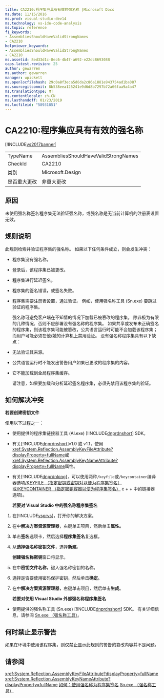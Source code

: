 ```yaml
---
title: CA2210:程序集应具有有效的强名称 |Microsoft Docs
ms.date: 11/15/2016
ms.prod: visual-studio-dev14
ms.technology: vs-ide-code-analysis
ms.topic: reference
f1_keywords:
- AssembliesShouldHaveValidStrongNames
- CA2210
helpviewer_keywords:
- AssembliesShouldHaveValidStrongNames
- CA2210
ms.assetid: 8ed33d1c-8ec6-4b47-a692-e22dc8693088
caps.latest.revision: 25
author: gewarren
ms.author: gewarren
manager: wpickett
ms.openlocfilehash: 29c0a8f3eca5d6da2c86a1881e943754ad1ba087
ms.sourcegitcommit: 8b538eea125241e9d6d8b7297b72a66faa9a4a47
ms.translationtype: MT
ms.contentlocale: zh-CN
ms.lasthandoff: 01/23/2019
ms.locfileid: "58931851"
---
```

# <a name="ca2210-assemblies-should-have-valid-strong-names"></a>CA2210:程序集应具有有效的强名称
[!INCLUDE[vs2017banner](../includes/vs2017banner.md)]

|||
|-|-|
|TypeName|AssembliesShouldHaveValidStrongNames|
|CheckId|CA2210|
|类别|Microsoft.Design|
|是否重大更改|非重大更改|

## <a name="cause"></a>原因
 未使用强名称签名程序集无法验证强名称，或强名称是无当前计算机的注册表设置无效。

## <a name="rule-description"></a>规则说明
 此规则检索并验证程序集的强名称。 如果以下任何条件成立，则会发生冲突：

- 程序集没有强名称。

- 登录后，该程序集已被更改。

- 程序集进行延迟签名。

- 程序集的签名错误，或签名失败。

- 程序集需要注册表设置，通过验证。 例如，使用强名称工具 (Sn.exe) 要跳过验证的程序集。

  强名称可避免客户端在不知情的情况下加载已被篡改的程序集。 除非极为有限的几种情况，否则不应部署没有强名称的程序集。 如果共享或发布未正确签名的程序集，则该程序集可能被篡改，公共语言运行时可能不会加载该程序集；而用户可能必须在他/她的计算机上禁用验证。 没有强名称程序集具有以下缺点：

- 无法验证其来源。

- 公共语言运行时不能发出警告用户如果已更改的程序集的内容。

- 它不能加载到全局程序集缓存。

  请注意，如果要加载和分析延迟签名程序集，必须先禁用该程序集的验证。

## <a name="how-to-fix-violations"></a>如何解决冲突
 **若要创建密钥文件**

 使用以下过程之一：

- 使用提供的程序集链接器工具 (Al.exe) [!INCLUDE[dnprdnshort](../includes/dnprdnshort-md.md)] SDK。

- 有关[!INCLUDE[dnprdnshort](../includes/dnprdnshort-md.md)]v1.0 或 v1.1，使用<xref:System.Reflection.AssemblyKeyFileAttribute?displayProperty=fullName>或<xref:System.Reflection.AssemblyKeyNameAttribute?displayProperty=fullName>属性。

- 有关[!INCLUDE[dnprdnlong](../includes/dnprdnlong-md.md)]，可以使用两种`/keyfile`或`/keycontainer`编译器选项[/KEYFILE （指定密钥或密钥对以便为程序集签名）](http://msdn.microsoft.com/library/9b71f8c0-541c-4fe5-a0c7-9364f42ecb06)或[/KEYCONTAINER （指定密钥容器以便为程序集签名）](http://msdn.microsoft.com/library/94882d12-b77a-49c7-96d0-18a31aee001e) c + + 中的链接器选项)。

  **若要对 Visual Studio 中的强名称程序集签名**

1. 在[!INCLUDE[vsprvs](../includes/vsprvs-md.md)]，打开你的解决方案。

2. 在中**解决方案资源管理器**，右键单击项目，然后单击**属性。**

3. 单击**签名**选项卡，然后选择**程序集签名**复选框。

4. 从**选择强名称密钥文件**，选择**新建**。

    **创建强名称密钥**窗口将显示。

5. 在中**密钥文件名称**，键入强名称密钥的名称。

6. 选择是否要使用密码保护密钥，然后单击**确定**。

7. 在中**解决方案资源管理器**，右键单击项目，然后单击**生成**。

   **若要对使用 Visual Studio 外部强名称程序集签名**

-   使用提供的强名称工具 (Sn.exe) [!INCLUDE[dnprdnshort](../includes/dnprdnshort-md.md)] SDK。 有关详细信息，请参阅 [Sn.exe （强名称工具）](http://msdn.microsoft.com/library/c1d2b532-1b8e-4c7a-8ac5-53b801135ec6)。

## <a name="when-to-suppress-warnings"></a>何时禁止显示警告
 如果在环境中使用该程序集，则仅禁止显示此规则的警告的篡改内容并不是问题。

## <a name="see-also"></a>请参阅
 <xref:System.Reflection.AssemblyKeyFileAttribute?displayProperty=fullName> <xref:System.Reflection.AssemblyKeyNameAttribute?displayProperty=fullName>
 [如何：使用强名称为程序集签名](http://msdn.microsoft.com/library/2c30799a-a826-46b4-a25d-c584027a6c67) [Sn.exe （强名称工具）](http://msdn.microsoft.com/library/c1d2b532-1b8e-4c7a-8ac5-53b801135ec6)
